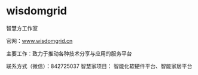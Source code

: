 # wisdomgrid
智慧方工作室

官网：www.wisdomgrid.cn

主要工作：致力于推动各种技术分享与应用的服务平台

联系方式（微信）：842725037
智慧家项目：
   智能化软硬件平台、智能家居平台
